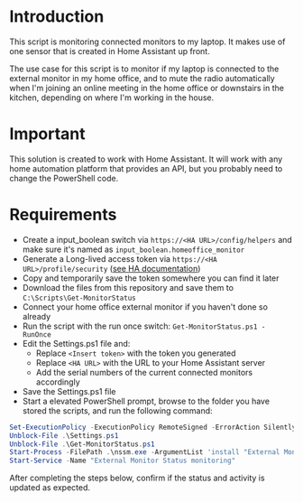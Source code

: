# Introduction
This script is monitoring connected monitors to my laptop. It makes use of one sensor that is created in Home Assistant up front. 

The use case for this script is to monitor if my laptop is connected to the external monitor in my home office, and to mute the radio automatically when I'm joining an online meeting in the home office or downstairs in the kitchen, depending on where I'm working in the house.

# Important
This solution is created to work with Home Assistant. It will work with any home automation platform that provides an API, but you probably need to change the PowerShell code.

# Requirements
* Create a input_boolean switch via `https://<HA URL>/config/helpers` and make sure it's named as `input_boolean.homeoffice_monitor`
* Generate a Long-lived access token via `https://<HA URL>/profile/security` ([see HA documentation](https://developers.home-assistant.io/docs/auth_api/#long-lived-access-token))
* Copy and temporarily save the token somewhere you can find it later
* Download the files from this repository and save them to `C:\Scripts\Get-MonitorStatus`
* Connect your home office external monitor if you haven't done so already
* Run the script with the run once switch: `Get-MonitorStatus.ps1 -RunOnce`
* Edit the Settings.ps1 file and:
  * Replace `<Insert token>` with the token you generated
  * Replace `<HA URL>` with the URL to your Home Assistant server
  * Add the serial numbers of the current connected monitors accordingly
* Save the Settings.ps1 file
* Start a elevated PowerShell prompt, browse to the folder you have stored the scripts, and run the following command:
```powershell
Set-ExecutionPolicy -ExecutionPolicy RemoteSigned -ErrorAction SilentlyContinue
Unblock-File .\Settings.ps1
Unblock-File .\Get-MonitorStatus.ps1
Start-Process -FilePath .\nssm.exe -ArgumentList 'install "External Monitor Status monitoring" "C:\Windows\System32\WindowsPowerShell\v1.0\powershell.exe" "-command "& { . C:\Scripts\Get-MonitorStatus\Get-MonitorStatus.ps1 }"" ' -NoNewWindow -Wait
Start-Service -Name "External Monitor Status monitoring"
```

After completing the steps below, confirm if the status and activity is updated as expected.